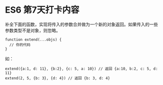 # ES6 第7天打卡内容
补全下面的函数，实现将传入的参数合并做为一个新的对象返回。如果传入的一些参数类型不是对象，则忽略。
```
function extend(...objs) {
  // 你的代码
}
```

如：
```
extend({a:1, d: 11}, {b:2}, {c: 5, a: 10}) // 返回 {a:10, b:2, c: 5, d: 11}
extend(2, 5, {b: 3}, {d: 4}) // 返回 {b: 3, d: 4}
```
